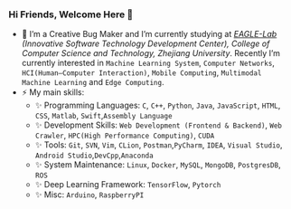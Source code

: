 ### Hi Friends, Welcome Here 👋

- 🤔 I’m a Creative Bug Maker and I’m currently studying at *[EAGLE-Lab](http://eagle.zju.edu.cn/) (Innovative Software Technology Development Center), College of Computer Science and Technology, Zhejiang University*. Recently I’m currently interested in `Machine Learning System`, `Computer Networks`, `HCI(Human–Computer Interaction)`, `Mobile Computing`, `Multimodal Machine Learning` and `Edge Computing`.  <!--`Computer & Operations Research`, -->
- ⚡ My main skills:
    * ✨ Programming Languages: `C`, `C++`, `Python`, `Java`, `JavaScript`, `HTML`, `CSS`, `Matlab`, `Swift`,`Assembly Language`
    * ✨ Development Skills: `Web Development (Frontend & Backend)`, `Web Crawler`, `HPC(High Performance Computing)`, `CUDA`
    * ✨ Tools: `Git`, `SVN`, `Vim`, `CLion`, `Postman`,`PyCharm`, `IDEA`, `Visual Studio`, `Android Studio`,`DevCpp`,`Anaconda`
    * ✨ System Maintenance: `Linux`, `Docker`, `MySQL`, `MongoDB`, `PostgresDB`, `ROS`
    * ✨ Deep Learning Framework: `TensorFlow`, `Pytorch`
    * ✨ Misc: `Arduino`, `RaspberryPI`

<!--![Top Langs](https://github-readme-stats.vercel.app/api/top-langs/?username=aspxcor&hide=jupyter%20notebook,javascript&langs_count=10&layout=compact)-->

<!--
  > ✨ `AIoT(Artificial Intelligence & Internet of Things)`
  > 
  > ✨ `Operations Research Optimization Algorithms(Algorithms in the Field of Computer Operations Research)`
  > 
  > ✨ `IntelliSense(such as SLAM, WSN etc.)` 
  > 
  > ✨ `HCI(Human–Computer Interaction)` 
  > 
  > ✨ `Mobile Computing`
-->
<!--`Ubiquitous Computing`, `Embedded Systems` and `Edge Computing` `Multimodal Sensing & MultiModal Machine Learning` -->

<!--
**aspxcor/aspxcor** is a ✨ _special_ ✨ repository because its `README.md` (this file) appears on your GitHub profile.

`IntelliSense(such as SLAM, WSN etc.)`

Here are some ideas to get you started:

- 🔭 I’m currently working on ...
- 🌱 I’m currently learning ...
- 👯 I’m looking to collaborate on ...
- 💬 Ask me about ...
- 📫 How to reach me: ...
- 📫 How to reach me: [Click Here To Contact Me](mailto:aspxcor@gmail.com)
- 😄 Pronouns: ...
- ⚡ Fun fact: ...
- 🤔 I’m a Creative Bug Maker.
- ⚡ My main programming language: 

![Top Langs](https://github-readme-stats.vercel.app/api/top-langs/?username=aspxcor&hide=jupyter%20notebook,javascript&langs_count=10&layout=compact)
  -->
